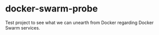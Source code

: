 # docker-swarm-probe
Test project to see what we can unearth from Docker regarding Docker Swarm services.
